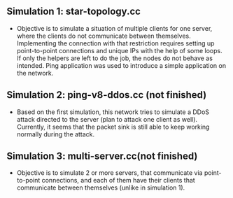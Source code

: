 ## Simulation 1: star-topology.cc

+ Objective is to simulate a situation of multiple clients for one server, where the clients do not communicate between themselves. Implementing the connection with that restriction requires setting up point-to-point connections and unique IPs with the help of some loops. If only the helpers are left to do the job, the nodes do not behave as intended. Ping application was used to introduce a simple application on the network.



## Simulation 2: ping-v8-ddos.cc (not finished)

+ Based on the first simulation, this network tries to simulate a DDoS attack directed to the  server (plan to attack one client as well). Currently, it seems that the packet sink is still able to keep working normally during the attack.





## Simulation 3: multi-server.cc(not finished)

+ Objective is to simulate 2 or more servers, that communicate via point-to-point connections, and each of them have their clients that communicate between themselves (unlike in simulation 1). 